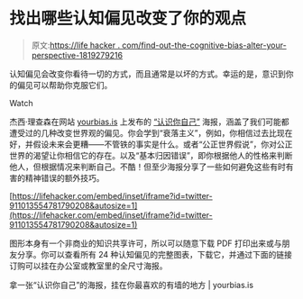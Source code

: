 # 找出哪些认知偏见改变了你的观点

> 原文:[https://life hacker . com/find-out-the-cognitive-bias-alter-your-perspective-1819279216](https://lifehacker.com/find-out-which-cognitive-biases-alter-your-perspective-1819279216)

认知偏见会改变你看待一切的方式，而且通常是以坏的方式。幸运的是，意识到你的偏见可以帮助你克服它们。

Watch

杰西·理查森在网站 [yourbias.is](http://yourbias.is/) 上发布的 [“认识你自己”](https://yourbias.is/poster) 海报，涵盖了我们可能都遭受过的几种改变世界观的偏见。你会学到“衰落主义”，例如，你相信过去比现在好，并假设未来会更糟——不管铁的事实是什么。或者“公正世界假说”，你对公正世界的渴望让你相信它的存在。以及“基本归因错误”，即你根据他人的性格来判断他人，但根据情况来判断自己。不酷！但至少海报分享了一些如何避免这些有时有害的精神错误的额外技巧。

 [https://lifehacker.com/embed/inset/iframe?id=twitter-911013554781790208&autosize=1](https://lifehacker.com/embed/inset/iframe?id=twitter-911013554781790208&autosize=1) 

图形本身有一个非商业的知识共享许可，所以可以随意下载 PDF 打印出来或与朋友分享。你可以查看所有 24 种认知偏见的完整图表，下载它，并通过下面的链接订购可以挂在办公室或教室里的全尺寸海报。

拿一张“认识你自己”的海报，挂在你最喜欢的有墙的地方 | yourbias.is